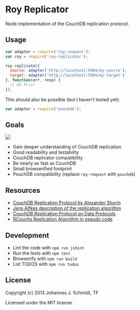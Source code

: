 Roy Replicator
==============
Node implementation of the CouchDB replication protocol.

Usage
-----
```js
var adapter = require('roy-request');
var roy = require('roy-replicator');

roy.replicate({
  source: adapter('http://localhost:5984/my-source'),
  target: adapter('http://localhost:5984/my-target')
}, function(err, resp) {
  // Oh Pris!
});
```

This should also be possible (but I haven't tested yet):
```js
var adapter = require('pouchdb');
```

Goals
-----
<img src=https://raw.github.com/jo/roy-replicator/d3d01e8a6b2e62410e3285fa4e9bdf3425c79bb8/test/fixtures/roy.jpg>

* Gain deeper understanding of CouchDB replication
* Good readability and testability
* CouchDB replicator compatibility
* Be nearly as fast as CouchDB
* Small browserified footprint
* PouchDB compatibility (replace `roy-request` with `pouchdb`)

Resources
---------
* [CouchDB Replication Protocol by Alexander Shorin](http://kxepal.iriscouch.com/docs/dev/replication/protocol.html)
* [Jens Alfkes description of the replication algorithm](https://github.com/couchbaselabs/TouchDB-iOS/wiki/Replication-Algorithm)
* [CouchDB Replication Protocol on Data Protocols](http://www.dataprotocols.org/en/latest/couchdb_replication.html)
* [RCouchs Replication Algorithm in pseudo code](https://github.com/refuge/rcouch/wiki/Replication-Algorithm)

Development
-----------
* Lint the code with `npm run jshint`
* Run the tests with `npm test`
* Browserify with `npm run build`
* List TODOS with `npm run todos`

License
-------
Copyright (c) 2013 Johannes J. Schmidt, TF

Licensed under the MIT license.
